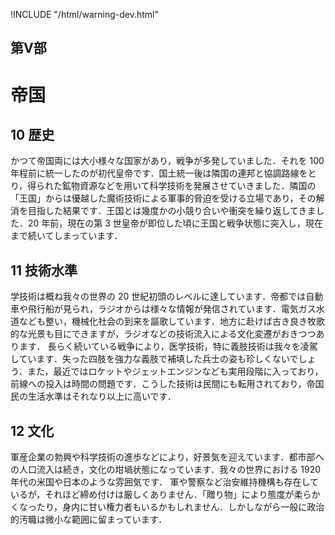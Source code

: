 !INCLUDE "/html/warning-dev.html"
## 第V部
# 帝国
## 10 歴史
かつて帝国両には大小様々な国家があり，戦争が多発していました．それを 100 年程前に統一したのが初代皇帝です．国土統一後は隣国の連邦と協調路線をとり，得られた鉱物資源などを用いて科学技術を発展させていきました．隣国の「王国」からは優越した魔術技術による軍事的脅迫を受ける立場であり，その解消を目指した結果です．王国とは幾度かの小競り合いや衝突を繰り返してきました．20 年前，現在の第 3 世皇帝が即位した頃に王国と戦争状態に突入し，現在まで続いてしまっています．

## 11 技術水準
学技術は概ね我々の世界の 20 世紀初頭のレベルに達しています．帝都では自動車や飛行船が見られ，ラジオからは様々な情報が発信されています．電気ガス水道なども整い，機械化社会の到来を謳歌しています．地方に赴けば古き良き牧歌的な光景も目にできますが，ラジオなどの技術流入による文化変遷がおきつつあります．
長らく続いている戦争により，医学技術，特に義肢技術は我々を凌駕しています．失った四肢を強力な義肢で補填した兵士の姿も珍しくないでしょう．また，最近ではロケットやジェットエンジンなども実用段階に入っており，前線への投入は時間の問題です．こうした技術は民間にも転用されており，帝国民の生活水準はそれなり以上に高いです．

## 12 文化
軍産企業の勃興や科学技術の進歩などにより，好景気を迎えています．都市部への人口流入は続き，文化の坩堝状態になっています．我々の世界における 1920 年代の米国や日本のような雰囲気です．
軍や警察など治安維持機構も存在しているが，それほど締め付けは厳しくありません．「贈り物」により態度が柔らかくなったり，身内に甘い権力者もいるかもしれません．しかしながら一般に政治的汚職は微小な範囲に留まっています．

